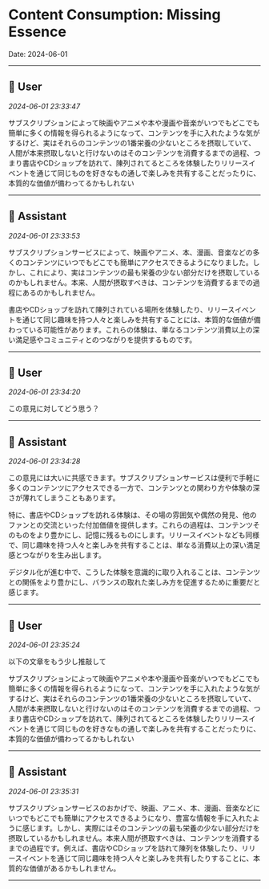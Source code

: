 # Content Consumption: Missing Essence

Date: 2024-06-01

---

## 👤 User
*2024-06-01 23:33:47*

サブスクリプションによって映画やアニメや本や漫画や音楽がいつでもどこでも簡単に多くの情報を得られるようになって、コンテンツを手に入れたような気がするけど、実はそれらのコンテンツの1番栄養の少ないところを摂取していて、人間が本来摂取しないと行けないのはそのコンテンツを消費するまでの過程、つまり書店やCDショップを訪れて、陳列されてるところを体験したりリリースイベントを通じて同じものを好きなもの通しで楽しみを共有することだったりに、本質的な価値が備わってるかもしれない

---

## 🤖 Assistant
*2024-06-01 23:33:53*

サブスクリプションサービスによって、映画やアニメ、本、漫画、音楽などの多くのコンテンツにいつでもどこでも簡単にアクセスできるようになりました。しかし、これにより、実はコンテンツの最も栄養の少ない部分だけを摂取しているのかもしれません。本来、人間が摂取すべきは、コンテンツを消費するまでの過程にあるのかもしれません。

書店やCDショップを訪れて陳列されている場所を体験したり、リリースイベントを通じて同じ趣味を持つ人々と楽しみを共有することには、本質的な価値が備わっている可能性があります。これらの体験は、単なるコンテンツ消費以上の深い満足感やコミュニティとのつながりを提供するものです。

---

## 👤 User
*2024-06-01 23:34:20*

この意見に対してどう思う？

---

## 🤖 Assistant
*2024-06-01 23:34:28*

この意見には大いに共感できます。サブスクリプションサービスは便利で手軽に多くのコンテンツにアクセスできる一方で、コンテンツとの関わり方や体験の深さが薄れてしまうこともあります。

特に、書店やCDショップを訪れる体験は、その場の雰囲気や偶然の発見、他のファンとの交流といった付加価値を提供します。これらの過程は、コンテンツそのものをより豊かにし、記憶に残るものにします。リリースイベントなども同様で、同じ趣味を持つ人々と楽しみを共有することは、単なる消費以上の深い満足感とつながりを生み出します。

デジタル化が進む中で、こうした体験を意識的に取り入れることは、コンテンツとの関係をより豊かにし、バランスの取れた楽しみ方を促進するために重要だと感じます。

---

## 👤 User
*2024-06-01 23:35:24*

以下の文章をもう少し推敲して

サブスクリプションによって映画やアニメや本や漫画や音楽がいつでもどこでも簡単に多くの情報を得られるようになって、コンテンツを手に入れたような気がするけど、実はそれらのコンテンツの1番栄養の少ないところを摂取していて、人間が本来摂取しないと行けないのはそのコンテンツを消費するまでの過程、つまり書店やCDショップを訪れて、陳列されてるところを体験したりリリースイベントを通じて同じものを好きなもの通しで楽しみを共有することだったりに、本質的な価値が備わってるかもしれない

---

## 🤖 Assistant
*2024-06-01 23:35:31*

サブスクリプションサービスのおかげで、映画、アニメ、本、漫画、音楽などにいつでもどこでも簡単にアクセスできるようになり、豊富な情報を手に入れたように感じます。しかし、実際にはそのコンテンツの最も栄養の少ない部分だけを摂取しているかもしれません。本来人間が摂取すべきは、コンテンツを消費するまでの過程です。例えば、書店やCDショップを訪れて陳列を体験したり、リリースイベントを通じて同じ趣味を持つ人々と楽しみを共有したりすることに、本質的な価値があるかもしれません。

---
